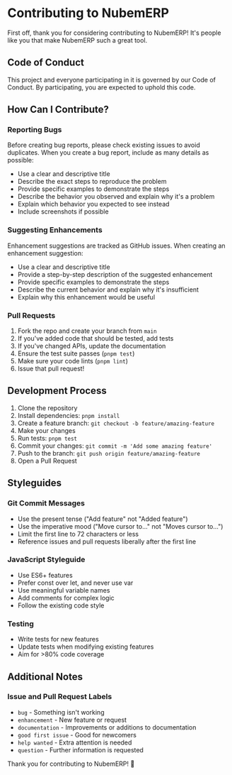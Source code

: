 # Contributing to NubemERP

First off, thank you for considering contributing to NubemERP! It's people like you that make NubemERP such a great tool.

## Code of Conduct

This project and everyone participating in it is governed by our Code of Conduct. By participating, you are expected to uphold this code.

## How Can I Contribute?

### Reporting Bugs

Before creating bug reports, please check existing issues to avoid duplicates. When you create a bug report, include as many details as possible:

- Use a clear and descriptive title
- Describe the exact steps to reproduce the problem
- Provide specific examples to demonstrate the steps
- Describe the behavior you observed and explain why it's a problem
- Explain which behavior you expected to see instead
- Include screenshots if possible

### Suggesting Enhancements

Enhancement suggestions are tracked as GitHub issues. When creating an enhancement suggestion:

- Use a clear and descriptive title
- Provide a step-by-step description of the suggested enhancement
- Provide specific examples to demonstrate the steps
- Describe the current behavior and explain why it's insufficient
- Explain why this enhancement would be useful

### Pull Requests

1. Fork the repo and create your branch from `main`
2. If you've added code that should be tested, add tests
3. If you've changed APIs, update the documentation
4. Ensure the test suite passes (`pnpm test`)
5. Make sure your code lints (`pnpm lint`)
6. Issue that pull request!

## Development Process

1. Clone the repository
2. Install dependencies: `pnpm install`
3. Create a feature branch: `git checkout -b feature/amazing-feature`
4. Make your changes
5. Run tests: `pnpm test`
6. Commit your changes: `git commit -m 'Add some amazing feature'`
7. Push to the branch: `git push origin feature/amazing-feature`
8. Open a Pull Request

## Styleguides

### Git Commit Messages

- Use the present tense ("Add feature" not "Added feature")
- Use the imperative mood ("Move cursor to..." not "Moves cursor to...")
- Limit the first line to 72 characters or less
- Reference issues and pull requests liberally after the first line

### JavaScript Styleguide

- Use ES6+ features
- Prefer const over let, and never use var
- Use meaningful variable names
- Add comments for complex logic
- Follow the existing code style

### Testing

- Write tests for new features
- Update tests when modifying existing features
- Aim for >80% code coverage

## Additional Notes

### Issue and Pull Request Labels

- `bug` - Something isn't working
- `enhancement` - New feature or request
- `documentation` - Improvements or additions to documentation
- `good first issue` - Good for newcomers
- `help wanted` - Extra attention is needed
- `question` - Further information is requested

Thank you for contributing to NubemERP! 🎉